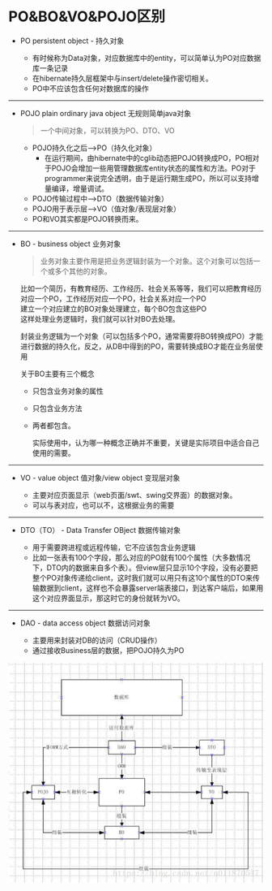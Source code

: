# PO&BO&VO&POJO区别

* PO persistent object - 持久对象

  * 有时候称为Data对象，对应数据库中的entity，可以简单认为PO对应数据库一条记录
  * 在hibernate持久层框架中与insert/delete操作密切相关。
  * PO中不应该包含任何对数据库的操作

---

* POJO plain ordinary java object 无规则简单java对象

    > 一个中间对象，可以转换为PO、DTO、VO

  * POJO持久化之后-->PO（持久化对象）
    * 在运行期间，由hibernate中的cglib动态把POJO转换成PO，PO相对于POJO会增加一些用管理数据库entity状态的属性和方法。PO对于programmer来说完全透明，由于是运行期生成PO，所以可以支持增量编译，增量调试。
  * POJO传输过程中-->DTO（数据传输对象）
  * POJO用于表示层-->VO（值对象/表现层对象）
  * PO和VO其实都是POJO转换而来。

---

* BO - business object 业务对象

    > 业务对象主要作用是把业务逻辑封装为一个对象。这个对象可以包括一个或多个其他的对象。

    比如一个简历，有教育经历、工作经历、社会关系等等，我们可以把教育经历对应一个PO，工作经历对应一个PO，社会关系对应一个PO  
    建立一个对应建立的BO对象处理建立，每个BO包含这些PO  
    这样处理业务逻辑时，我们就可以针对BO去处理。

    封装业务逻辑为一个对象（可以包括多个PO，通常需要将BO转换成PO）才能进行数据的持久化，反之，从DB中得到的PO，需要转换成BO才能在业务层使用

    关于BO主要有三个概念

  * 只包含业务对象的属性
  * 只包含业务方法
  * 两者都包含。

    实际使用中，认为哪一种概念正确并不重要，关键是实际项目中适合自己使用的需要。

---

* VO - value object 值对象/view object 变现层对象

  * 主要对应页面显示（web页面/swt、swing交界面）的数据对象。
  * 可以与表对应，也可以不，这根据业务的需要

---

* DTO（TO） - Data Transfer OBject 数据传输对象

  * 用于需要跨进程或远程传输，它不应该包含业务逻辑
  * 比如一张表有100个字段，那么对应的PO就有100个属性（大多数情况下，DTO内的数据来自多个表）。但view层只显示10个字段，没有必要把整个PO对象传递给client，这时我们就可以用只有这10个属性的DTO来传输数据到client，这样也不会暴露server端表接口，到达客户端后，如果用这个对应界面显示，那这时它的身份就转为VO。

---

* DAO - data access object 数据访问对象

  * 主要用来封装对DB的访问（CRUD操作）
  * 通过接收Business层的数据，把POJO持久为PO

![01](img/01.png)
